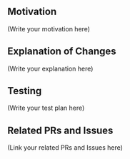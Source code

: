 <!--
    Thank you for submitting the PR! We appreciate you spending the time to work on these changes.

    Please help us understand your motivation by explaining why you decided to make this change.

    Happy contributing!
-->

## Motivation

(Write your motivation here)

## Explanation of Changes

<!-- Please explain why you made these changes the way you did.  -->

(Write your explanation here)

## Testing

<!--
    How do you test these changes?
	What command do you run to test these changes specifically?
-->

(Write your test plan here)

## Related PRs and Issues

<!--
    Please link to any relevant Issues and PRs.
    Also, please link to any relevant SIPs.
-->

(Link your related PRs and Issues here)
